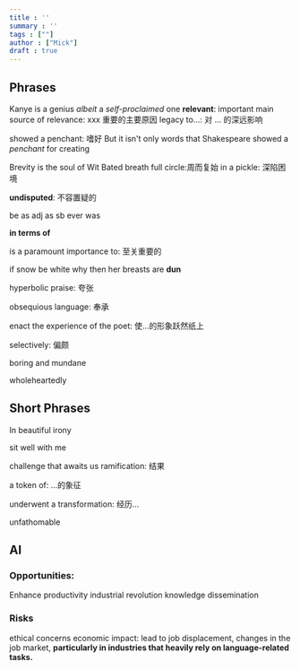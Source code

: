 ```yaml
---
title : ''
summary : ''
tags : [""]
author : ["Mick"]
draft : true
---
```



## Phrases 
Kanye is a genius *albeit* a *self-proclaimed* one
**relevant**: important
main source of relevance: xxx 重要的主要原因
legacy to...: 对 ... 的深远影响



showed a penchant: 嗜好
But it isn't only words that Shakespeare showed a *penchant* for creating

Brevity is the soul of Wit 
Bated breath
full circle:周而复始
in a pickle: 深陷困境

**undisputed**: 不容置疑的

be as adj as sb ever was

**in terms of**

is a paramount importance to: 至关重要的


if snow be white why then her breasts are **dun**


hyperbolic praise: 夸张

obsequious language: 奉承

enact the experience of the poet: 使...的形象跃然纸上

selectively: 偏颇

boring and mundane

wholeheartedly



## Short Phrases

In beautiful irony

sit well with me

challenge that awaits us
ramification: 结果

a token of: ...的象征

underwent a transformation: 经历...

unfathomable

## AI

### Opportunities:
Enhance productivity
industrial revolution
knowledge dissemination
### Risks
ethical concerns
economic impact: lead to job displacement, changes in the job market, **particularly in industries that heavily rely on language-related tasks.**


